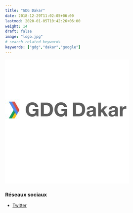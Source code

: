 ```yaml
---
title: "GDG Dakar"
date: 2018-12-29T11:02:05+06:00
lastmod: 2020-01-05T10:42:26+06:00
weight: 14
draft: false
image: "logo.jpg"
# search related keywords
keywords: ["gdg","dakar","google"]
---
```


![Logo](logo.jpg "logo")

### Réseaux sociaux

- [Twitter](https://twitter.com/gdg_dakar)